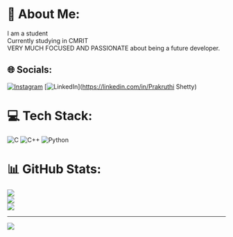 # 💫 About Me:
I am a student<br>Currently studying in CMRIT<br>VERY MUCH FOCUSED AND PASSIONATE about being a future developer.


## 🌐 Socials:
[![Instagram](https://img.shields.io/badge/Instagram-%23E4405F.svg?logo=Instagram&logoColor=white)](https://instagram.com/praku_shettyy) [![LinkedIn](https://img.shields.io/badge/LinkedIn-%230077B5.svg?logo=linkedin&logoColor=white)](https://linkedin.com/in/Prakruthi Shetty) 

# 💻 Tech Stack:
![C](https://img.shields.io/badge/c-%2300599C.svg?style=for-the-badge&logo=c&logoColor=white) ![C++](https://img.shields.io/badge/c++-%2300599C.svg?style=for-the-badge&logo=c%2B%2B&logoColor=white) ![Python](https://img.shields.io/badge/python-3670A0?style=for-the-badge&logo=python&logoColor=ffdd54)
# 📊 GitHub Stats:
![](https://github-readme-stats.vercel.app/api?username=prakuace&theme=dark&hide_border=false&include_all_commits=false&count_private=false)<br/>
![](https://github-readme-streak-stats.herokuapp.com/?user=prakuace&theme=dark&hide_border=false)<br/>
![](https://github-readme-stats.vercel.app/api/top-langs/?username=prakuace&theme=dark&hide_border=false&include_all_commits=false&count_private=false&layout=compact)

---
[![](https://visitcount.itsvg.in/api?id=prakuace&icon=0&color=0)](https://visitcount.itsvg.in)

